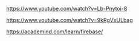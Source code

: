 https://www.youtube.com/watch?v=Lb-Pnytoi-8

https://www.youtube.com/watch?v=9kRgVxULbag

https://academind.com/learn/firebase/